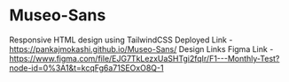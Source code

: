 # Museo-Sans
Responsive HTML design using TailwindCSS
Deployed Link - https://pankajmokashi.github.io/Museo-Sans/
Design Links Figma Link - https://www.figma.com/file/EJG7TkLezxUaSHTgi2fqIr/F1---Monthly-Test?node-id=0%3A1&t=kcqFg6a71SEOxO8Q-1
